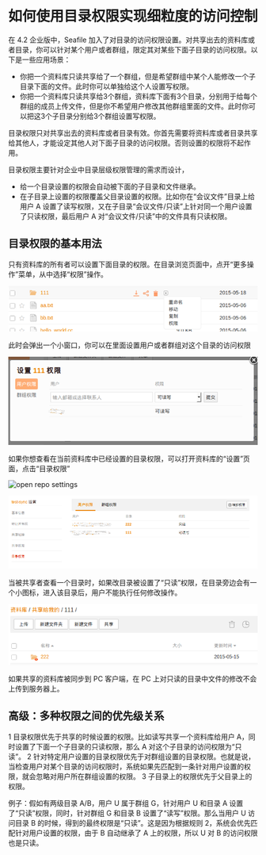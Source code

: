 # 如何使用目录权限实现细粒度的访问控制

在 4.2 企业版中，Seafile 加入了对目录的访问权限设置。对共享出去的资料库或者目录，你可以针对某个用户或者群组，限定其对某些下面子目录的访问权限。以下是一些应用场景：

* 你把一个资料库只读共享给了一个群组，但是希望群组中某个人能修改一个子目录下面的文件。此时你可以单独给这个人设置写权限。
* 你把一个资料库只读共享给3个群组，资料库下面有3个目录，分别用于给每个群组的成员上传文件，但是你不希望用户修改其他群组里面的文件。此时你可以把这3个子目录分别给3个群组设置写权限。

目录权限只对共享出去的资料库或者目录有效。你首先需要将资料库或者目录共享给其他人，才能设定其他人对下面子目录的访问权限。否则设置的权限将不起作用。

目录权限主要针对企业中目录层级权限管理的需求而设计，

* 给一个目录设置的权限会自动被下面的子目录和文件继承。
* 在子目录上设置的权限覆盖父目录设置的权限。比如你在“会议文件”目录上给用户 A 设置了读写权限，又在子目录“会议文件/只读”上针对同一个用户设置了只读权限，最后用户 A 对“会议文件/只读”中的文件具有只读权限。

## 目录权限的基本用法

只有资料库的所有者可以设置下面目录的权限。在目录浏览页面中，点开“更多操作”菜单，从中选择“权限”操作。

![set folder permissions](../images/web-set-folder-perm1.png)

此时会弹出一个小窗口，你可以在里面设置用户或者群组对这个目录的访问权限

![set folder permissions](../images/web-set-folder-perm2.png)

如果你想查看在当前资料库中已经设置的目录权限，可以打开资料库的“设置”页面，点击“目录权限”

![open repo settings](../images/web-open-repo-setting.png)

![repo settings folder perm](../images/web-repo-settings-folder-perm.png)

当被共享者查看一个目录时，如果改目录被设置了“只读”权限，在目录旁边会有一个小图标，进入该目录后，用户不能执行任何修改操作。

![folder perm read only](../images/web-folder-perm-ro.png)

如果共享的资料库被同步到 PC 客户端，在 PC 上对只读的目录中文件的修改不会上传到服务器上。

## 高级：多种权限之间的优先级关系

1 目录权限优先于共享的时候设置的权限。比如读写共享一个资料库给用户 A，同时设置了下面一个子目录的只读权限，那么 A 对这个子目录的访问权限为“只读”。
2 针对特定用户设置的目录权限优先于对群组设置的目录权限。也就是说，当检查用户对某个目录的访问权限时，系统如果先匹配到一条针对用户设置的权限，就会忽略对用户所在群组设置的权限。
3 子目录上的权限优先于父目录上的权限。

例子：假如有两级目录 A/B，用户 U 属于群组 G，针对用户 U 和目录 A 设置了“只读”权限，同时，针对群组 G 和目录 B 设置了“读写”权限。那么当用户 U 访问目录 B 的时候，得到的最终权限是“只读”。这是因为根据规则 2，系统会优先匹配针对用户设置的权限，由于 B 自动继承了 A 上的权限，所以 U 对 B 的访问权限也是只读。
